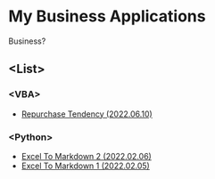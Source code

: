 # My Business Applications

Business?


## \<List>


### \<VBA>

- [Repurchase Tendency (2022.06.10)](VBA/RepurchaseTendency#repurchase-tendency-20220610)


### \<Python>

- [Excel To Markdown 2 (2022.02.06)](Python/ExcelToMarkdown#excel-to-markdown-2-20220206)
- [Excel To Markdown 1 (2022.02.05)](Python/ExcelToMarkdown#excel-to-markdown-1-20220205)